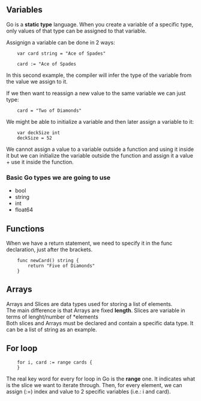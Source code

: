 ## Variables

Go is a **static type** language. When you create a variable of a specific type, only values of that type can be assigned to that variable. <br>

Assignign a variable can be done in 2 ways:

```
    var card string = "Ace of Spades"
```

```
    card := "Ace of Spades
```

In this second example, the compiler will infer the type of the variable from the value we assign to it. <br>

If we then want to reassign a new value to the same variable we can just type:

```
    card = "Two of Diamonds"
```

We might be able to initialize a variable and then later assign a variable to it:

```
    var deckSize int
    deckSize = 52
```

We cannot assign a value to a variable outside a function and using it inside it but we can initialize the variable outside the function and assign it a value + use it inside the function.

### Basic Go types we are going to use

- bool
- string
- int
- float64

## Functions

When we have a return statement, we need to specify it in the func declaration, just after the brackets.

```
    func newCard() string {
        return "Five of Diamonds"
    }
```

## Arrays

Arrays and Slices are data types used for storing a list of elements.<br>
The main difference is that Arrays are fixed **length**. Slices are variable in terms of lenght/number of \*elements<br>
Both slices and Arrays must be declared and contain a specific data type. It can be a list of string as an example.

## For loop

```
    for i, card := range cards {
    }
```

The real key word for every for loop in Go is the **range** one. It indicates what is the slice we want to iterate through. Then, for every element, we can assign (:=) index and value to 2 specific variables (i.e.: i and card).
